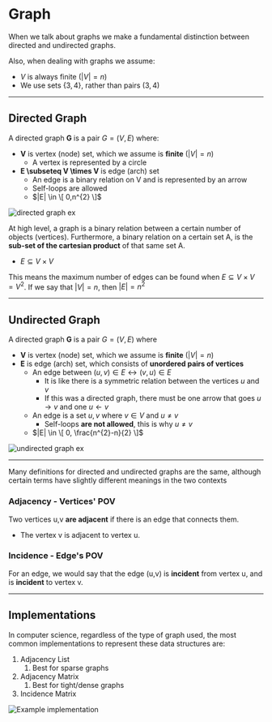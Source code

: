 # Graph
When we talk about graphs we make a fundamental distinction between
directed and undirected graphs.

Also, when dealing with graphs we assume:
* $V$ is always finite ($|V| = n$)
* We use sets $\{ 3,4 \}$, rather than pairs $(3,4)$

---

## Directed Graph
A directed graph **G** is a pair $G = (V, E)$ where:
* **V** is vertex (node) set, which we assume is **finite** ($|V| = n$)
  * A vertex is represented by a circle
* **E \subseteq V \times V** is edge (arch) set
  * An edge is a binary relation on V and is represented by an arrow
  * Self-loops are allowed
  * $|E| \in \[ 0,n^{2} \]$

![directed graph ex](https://github.com/PayThePizzo/DataStrutucures-Algorithms/blob/main/Resources/directedgex.png?raw=TRUE)

At high level, a graph is a binary relation between a certain number of objects (vertices).
Furthermore, a binary relation on a certain set A, is the **sub-set of the cartesian product** of that same set A.
* $E \subseteq V \times V$

This means the maximum number of edges can be found when $E \subseteq V \times V = V^{2}$. 
If we say that $|V| = n$, then $|E| = n^{2}$

---

## Undirected Graph
A directed graph **G** is a pair $G=(V, E)$ where
* **V** is vertex (node) set, which we assume is **finite** ($|V| = n$)
* **E** is edge (arch) set, which consists of **unordered pairs of vertices**
  * An edge between $(u,v) \in E \leftrightarrow (v,u) \in E$
    * It is like there is a symmetric relation between the vertices $u$ and $v$
    * If this was a directed graph, there must be one arrow that goes $u \rightarrow v$ and one $u \leftarrow v$
  * An edge is a set ${u,v}$ where $v \in V$ and $u \neq v$
    * Self-loops **are not allowed**, this is why $u \neq v$
  * $|E| \in \[ 0, \frac{n^{2}-n}{2} \]$

![undirected graph ex](https://github.com/PayThePizzo/DataStrutucures-Algorithms/blob/main/Resources/undirectedgex.png?raw=TRUE)

---

Many definitions for directed and undirected graphs are the same, 
although certain terms have slightly different meanings in the two contexts

### Adjacency - Vertices' POV
Two vertices u,v **are adjacent** if there is an edge that connects them.
* The vertex v is adjacent to vertex u.

### Incidence - Edge's POV
For an edge, we would say that the edge (u,v) 
is **incident** from vertex u, and is **incident** to vertex v.

---

## Implementations
In computer science, regardless of the type of graph used,
the most common implementations to represent these data structures are:
1. Adjacency List
   1. Best for sparse graphs
2. Adjacency Matrix
   1. Best for tight/dense graphs
3. Incidence Matrix

![Example implementation](https://github.com/PayThePizzo/DataStrutucures-Algorithms/blob/main/Resources/eximplem.png?raw=TRUE)